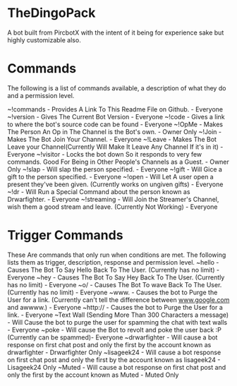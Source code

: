 TheDingoPack
=======

A bot built from PircbotX with the intent of it being for experience sake but highly customizable also.

Commands
==========
The following is a list of commands available, a description of what they do and a permission level.

~!commands - Provides A Link To This Readme File on Github. - Everyone
~!version - Gives The Current Bot Version - Everyone
~!code - Gives a link to where the bot's source code can be found - Everyone
~!OpMe - Makes The Person An Op in The Channel is the Bot's own. - Owner Only
~!Join - Makes The Bot Join Your Channel. - Everyone
~!Leave - Makes The Bot Leave your Channel(Currently Will Make It Leave Any Channel If it's in it) - Everyone
~!visitor - Locks the bot down So it responds to very few commands. Good For Being in Other People's Channels as a Guest. - Owner Only
~!slap <username> - Will slap the person specified. - Everyone
~!gift <username> - Will Gice a gift to the person specified. - Everyone
~!open - Will Let A user open a present they've been given. (Currently works on ungiven gifts) - Everyone
~!dr - Will Run a Special Command about the person known as Drwarfighter. - Everyone
~!streaming <username> - Will Join the Streamer's Channel, wish them a good stream and leave. (Currently Not Working) - Everyone

Trigger Commands
==================
These Are commands that only run when conditions are met. The following lists them as trigger, description, response and permission level.
~hello - Causes The Bot To Say Hello Back To The User. (Currently has no limit) - Everyone
~hey - Causes The Bot To Say Hey Back To The User. (Currently has no limit) - Everyone
~o/ - Causes The Bot To wave Back To The User. (Currently has no limit) - Everyone
~www. - Causes the bot to Purge the User for a link. (Currently can't tell the difference between www.google.com and awwww.) - Everyone
~http:// - Causes the bot to Purge the User for a link. - Everyone
~Text Wall (Sending More Than 300 Characters a message) - Will Cause the bot to purge the user for spamming the chat with text walls - Everyone
~poke - Will cause the Bot to revolt and poke the user back :P (Currently can be spammed)- Everyone
~drwarfighter - Will cause a bot response on first chat post and only the first by the account known as drwarfighter - Drwarfighter Only
~lisageek24 - Will cause a bot response on first chat post and only the first by the account known as lisageek24 - Lisageek24 Only
~Muted - Will cause a bot response on first chat post and only the first by the account known as Muted - Muted Only
